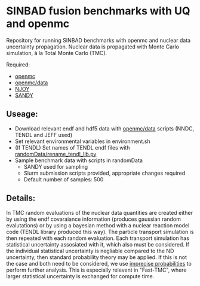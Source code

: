 # SINBAD fusion benchmarks with UQ and openmc
Repository for running SINBAD benchmarks with openmc and nuclear data uncertainty propagation. Nuclear data is propagated with Monte Carlo simulation, à la Total Monte Carlo (TMC).

Required:

* [openmc](https://github.com/openmc-dev/openmc)
* [openmc/data](https://github.com/openmc-dev/data)
* [NJOY](https://github.com/njoy/NJOY21)
* [SANDY](https://github.com/luca-fiorito-11/sandy)


Useage:
---
* Download relevant endf and hdf5 data with [openmc/data](https://github.com/openmc-dev/data) scripts (NNDC, TENDL and JEFF used)
* Set relevant environmental variables in environment.sh
* (If TENDL) Set names of TENDL endf files with [randomData/rename_tendl_lib.py](https://github.com/AnderGray/openmc_uq_benchmarks/blob/main/randomData/rename_tendl_lib.py)
* Sample benchmark data with scripts in randomData
  * SANDY used for sampling
  * Slurm submission scripts provided, appropriate changes required
  * Default number of samples: 500

Details:
---
In TMC random evaluations of the nuclear data quantities are created either by using the endf covaraiance information (produces gaussian random evalutations) or by using a bayesian method with a nuclear reaction model code (TENDL library produced this way). The particle transport simulation is then repeated with each random evaluation. Each transport simulation has statistical uncertainty assosiated with it, which also must be considered. If the individual statistical uncertainty is negliable compared to the ND uncertainty, then standard probability theory may be applied. If this is not the case and both need to be considered, we use [imprecise probabilities](https://en.wikipedia.org/wiki/Imprecise_probability) to perform further analysis. This is especially relevent in "Fast-TMC", where larger statistical uncertainty is exchanged for compute time.
